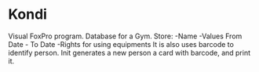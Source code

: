 # Kondi
Visual FoxPro program.
Database for a Gym.
Store:
-Name
-Values From Date - To Date
-Rights for using equipments
It is also uses barcode to identify person.
Init generates a new person a card with barcode, and print it.
